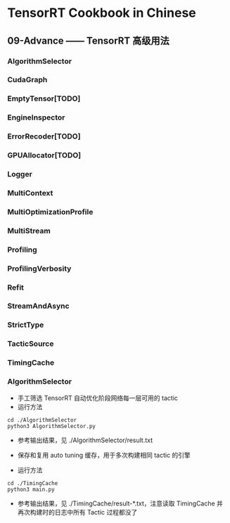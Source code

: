 # TensorRT Cookbook in Chinese

## 09-Advance —— TensorRT 高级用法

### AlgorithmSelector
### CudaGraph
### EmptyTensor[TODO]
### EngineInspector
### ErrorRecoder[TODO]
### GPUAllocator[TODO]
### Logger
### MultiContext
### MultiOptimizationProfile
### MultiStream
### Profiling
### ProfilingVerbosity
### Refit
### StreamAndAsync
### StrictType
### TacticSource
### TimingCache

### AlgorithmSelector
+ 手工筛选 TensorRT 自动优化阶段网络每一层可用的 tactic
+ 运行方法
```shell
cd ./AlgorithmSelector
python3 AlgorithmSelector.py
```
+ 参考输出结果，见 ./AlgorithmSelector/result.txt

+ 保存和复用 auto tuning 缓存，用于多次构建相同 tactic 的引擎
+ 运行方法
```shell
cd ./TimingCache
python3 main.py
```
+ 参考输出结果，见 ./TimingCache/result-*.txt，注意读取 TimingCache 并再次构建时的日志中所有 Tactic 过程都没了

